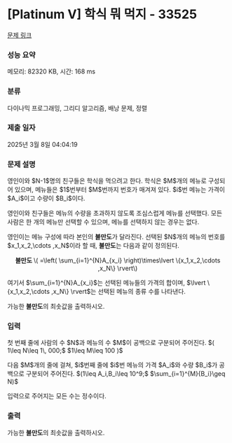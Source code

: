 # [Platinum V] 학식 뭐 먹지 - 33525 

[문제 링크](https://www.acmicpc.net/problem/33525) 

### 성능 요약

메모리: 82320 KB, 시간: 168 ms

### 분류

다이나믹 프로그래밍, 그리디 알고리즘, 배낭 문제, 정렬

### 제출 일자

2025년 3월 8일 04:04:19

### 문제 설명

<p>영인이와 $N-1$명의 친구들은 학식을 먹으려고 한다. 학식은 $M$개의 메뉴로 구성되어 있으며, 메뉴들은 $1$번부터 $M$번까지 번호가 매겨져 있다. $i$번 메뉴는 가격이 $A_i$이고 수량이 $B_i$이다.</p>

<p>영인이와 친구들은 메뉴의 수량을 초과하지 않도록 조심스럽게 메뉴를 선택했다. 모든 사람은 한 개의 메뉴만 선택할 수 있으며, 메뉴를 선택하지 않는 경우는 없다.</p>

<p>영인이는 메뉴 구성에 따라 본인의 <strong>불만도</strong>가 달라진다. 선택된 $N$개의 메뉴의 번호를 $x_1,x_2,\cdots ,x_N$이라 할 때, <strong>불만도</strong>는 다음과 같이 정의된다.</p>

<p style="text-align: center;"><strong>불만도 </strong>\( =\left( \sum_{i=1}^{N}A_{x_i} \right)\times\lvert \{x_1,x_2,\cdots ,x_N\} \rvert\)</p>

<p>여기서 $\sum_{i=1}^{N}A_{x_i}$는 선택된 메뉴들의 가격의 합이며, $\lvert \{x_1,x_2,\cdots ,x_N\} \rvert$는 선택된 메뉴의 종류 수를 나타낸다.</p>

<p>가능한 <strong>불만도</strong>의 최솟값을 출력하시오.</p>

### 입력 

 <p>첫 번째 줄에 사람의 수 $N$과 메뉴의 수 $M$이 공백으로 구분되어 주어진다. $( 1\leq N\leq 1\, 000;$ $1\leq M\leq 100 )$</p>

<p>다음 $M$개의 줄에 걸쳐, $i$번째 줄에 $i$번 메뉴의 가격 $A_i$와 수량 $B_i$가 공백으로 구분되어 주어진다. $(1\leq A_i,B_i\leq 10^9;$ $\sum_{i=1}^{M}{B_i}\geq N)$</p>

<p>입력으로 주어지는 모든 수는 정수이다.</p>

### 출력 

 <p>가능한 <strong>불만도</strong>의 최솟값을 출력하시오.</p>

